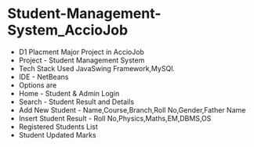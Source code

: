 # Student-Management-System_AccioJob
- D1 Placment Major Project in AccioJob
- Project - Student Management System 
- Tech Stack Used  JavaSwing Framework,MySQl.
- IDE - NetBeans
- Options are
- Home - Student & Admin Login
- Search - Student Result and Details
- Add New Student - Name,Course,Branch,Roll No,Gender,Father Name
- Insert Student Result - Roll No,Physics,Maths,EM,DBMS,OS
- Registered Students List 
- Student Updated Marks
